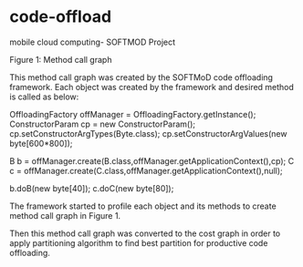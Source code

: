 # code-offload
mobile cloud computing- SOFTMOD Project




 

Figure 1: Method call graph

This method call graph was created by the SOFTMoD code offloading framework. 
Each object was created by the framework and desired method is called as below:

OffloadingFactory offManager = OffloadingFactory.getInstance();
ConstructorParam cp = new ConstructorParam();
cp.setConstructorArgTypes(Byte.class);
cp.setConstructorArgValues(new byte[600*800]);

B b = offManager.create(B.class,offManager.getApplicationContext(),cp);
C c = offManager.create(C.class,offManager.getApplicationContext(),null);

b.doB(new byte[40]);
c.doC(new byte[80]);


The framework started to profile each object and its methods to create method call graph in Figure 1.

Then this method call graph was converted to the cost graph in order to apply partitioning algorithm to find best partition for productive code offloading.

